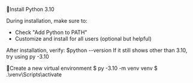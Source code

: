 🔹Install Python 3.10

During installation, make sure to:
 - Check "Add Python to PATH"
 - Customize and install for all users (optional but helpful)

After installation, verify:
 $python --version
If it still shows other than 3.10, try using py -3.10

🔹Create a new virtual environment
  $ py -3.10 -m venv venv
  $ .\venv\Scripts\activate
